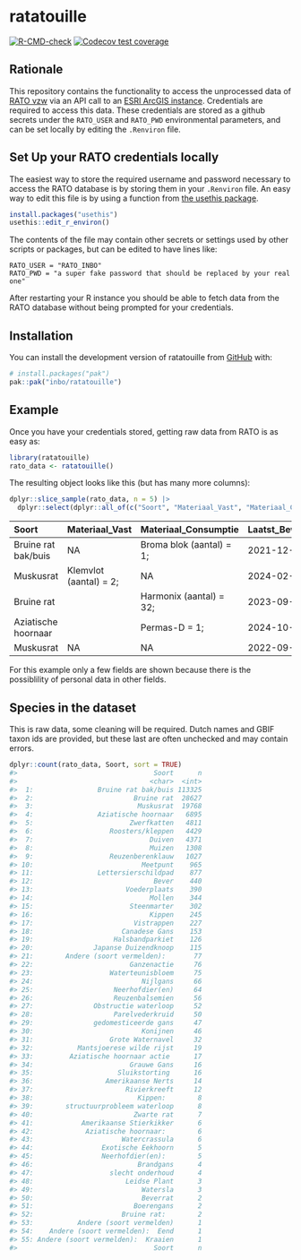 
<!-- README.md is generated from README.Rmd. Please edit that file -->

# ratatouille

<!-- badges: start -->

[![R-CMD-check](https://github.com/inbo/ratatouille/actions/workflows/R-CMD-check.yaml/badge.svg)](https://github.com/inbo/ratatouille/actions/workflows/R-CMD-check.yaml)
[![Codecov test
coverage](https://codecov.io/gh/inbo/ratatouille/graph/badge.svg)](https://app.codecov.io/gh/inbo/ratatouille)
<!-- badges: end -->

## Rationale

This repository contains the functionality to access the unprocessed
data of [RATO
vzw](https://oost-vlaanderen.be/wonen-en-leven/natuur-en-milieu/overlastsoorten/rattenbestrijding-.html)
via an API call to an [ESRI ArcGIS
instance](https://developers.arcgis.com/documentation/). Credentials are
required to access this data. These credentials are stored as a github
secrets under the `RATO_USER` and `RATO_PWD` environmental parameters,
and can be set locally by editing the `.Renviron` file.

## Set Up your RATO credentials locally

The easiest way to store the required username and password necessary to
access the RATO database is by storing them in your `.Renviron` file. An
easy way to edit this file is by using a function from [the usethis
package](https://usethis.r-lib.org/).

``` r
install.packages("usethis")
usethis::edit_r_environ()
```

The contents of the file may contain other secrets or settings used by
other scripts or packages, but can be edited to have lines like:

    RATO_USER = "RATO_INBO"
    RATO_PWD = "a super fake password that should be replaced by your real one"

After restarting your R instance you should be able to fetch data from
the RATO database without being prompted for your credentials.

## Installation

You can install the development version of ratatouille from
[GitHub](https://github.com/) with:

``` r
# install.packages("pak")
pak::pak("inbo/ratatouille")
```

## Example

Once you have your credentials stored, getting raw data from RATO is as
easy as:

``` r
library(ratatouille)
rato_data <- ratatouille()
```

The resulting object looks like this (but has many more columns):

``` r
dplyr::slice_sample(rato_data, n = 5) |>
  dplyr::select(dplyr::all_of(c("Soort", "Materiaal_Vast", "Materiaal_Consumptie", "Laatst_Bewerkt_Datum"))) |> knitr::kable()
```

| Soort | Materiaal_Vast | Materiaal_Consumptie | Laatst_Bewerkt_Datum |
|:---|:---|:---|:---|
| Bruine rat bak/buis | NA | Broma blok (aantal) = 1; | 2021-12-13 09:17:42 |
| Muskusrat | Klemvlot (aantal) = 2; | NA | 2024-02-26 10:12:46 |
| Bruine rat |  | Harmonix (aantal) = 32; | 2023-09-15 15:35:24 |
| Aziatische hoornaar |  | Permas-D = 1; | 2024-10-01 10:21:25 |
| Muskusrat | NA | NA | 2022-09-05 14:41:31 |

For this example only a few fields are shown because there is the
possiblility of personal data in other fields.

## Species in the dataset

This is raw data, some cleaning will be required. Dutch names and GBIF
taxon ids are provided, but these last are often unchecked and may
contain errors.

``` r
dplyr::count(rato_data, Soort, sort = TRUE)
#>                                  Soort      n
#>                                 <char>  <int>
#>  1:                Bruine rat bak/buis 113325
#>  2:                         Bruine rat  28627
#>  3:                          Muskusrat  19768
#>  4:                Aziatische hoornaar   6895
#>  5:                        Zwerfkatten   4811
#>  6:                   Roosters/kleppen   4429
#>  7:                             Duiven   4371
#>  8:                             Muizen   1308
#>  9:                   Reuzenberenklauw   1027
#> 10:                           Meetpunt    965
#> 11:                Lettersierschildpad    877
#> 12:                              Bever    440
#> 13:                       Voederplaats    390
#> 14:                             Mollen    344
#> 15:                        Steenmarter    302
#> 16:                             Kippen    245
#> 17:                         Vistrappen    227
#> 18:                      Canadese Gans    153
#> 19:                    Halsbandparkiet    126
#> 20:               Japanse Duizendknoop    115
#> 21:        Andere (soort vermelden):       77
#> 22:                        Ganzenactie     76
#> 23:                   Waterteunisbloem     75
#> 24:                           Nijlgans     66
#> 25:                    Neerhofdier(en)     64
#> 26:                    Reuzenbalsemien     56
#> 27:               Obstructie waterloop     52
#> 28:                    Parelvederkruid     50
#> 29:               gedomesticeerde gans     47
#> 30:                           Konijnen     46
#> 31:                   Grote Waternavel     32
#> 32:           Mantsjoerese wilde rijst     19
#> 33:         Aziatische hoornaar actie      17
#> 34:                        Grauwe Gans     16
#> 35:                     Sluikstorting      16
#> 36:                  Amerikaanse Nerts     14
#> 37:                       Rivierkreeft     12
#> 38:                          Kippen:        8
#> 39:        structuurprobleem waterloop      8
#> 40:                         Zwarte rat      7
#> 41:            Amerikaanse Stierkikker      6
#> 42:             Aziatische hoornaar:        6
#> 43:                      Watercrassula      6
#> 44:                 Exotische Eekhoorn      5
#> 45:                 Neerhofdier(en):        5
#> 46:                          Brandgans      4
#> 47:                   slecht onderhoud      4
#> 48:                       Leidse Plant      3
#> 49:                           Watersla      3
#> 50:                           Beverrat      2
#> 51:                         Boerengans      2
#> 52:                      Bruine rat:        2
#> 53:           Andere (soort vermelden)      1
#> 54:    Andere (soort vermelden):  Eend      1
#> 55: Andere (soort vermelden):  Kraaien      1
#>                                  Soort      n
```
